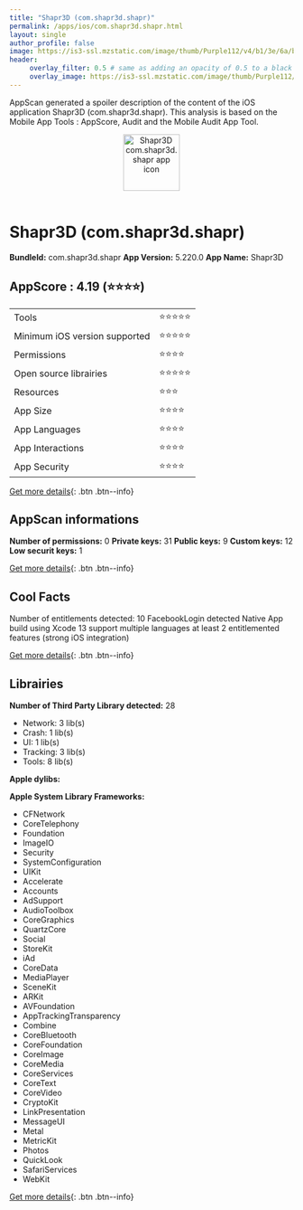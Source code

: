 ```yaml
---
title: "Shapr3D (com.shapr3d.shapr)"
permalink: /apps/ios/com.shapr3d.shapr.html
layout: single
author_profile: false
image: https://is3-ssl.mzstatic.com/image/thumb/Purple112/v4/b1/3e/6a/b13e6a1f-7085-f240-1a4d-ec7384ac5a8d/AppIcon-0-1x_U007emarketing-5-0-85-220.png/512x512bb.jpg
header: 
     overlay_filter: 0.5 # same as adding an opacity of 0.5 to a black background
     overlay_image: https://is3-ssl.mzstatic.com/image/thumb/Purple112/v4/b1/3e/6a/b13e6a1f-7085-f240-1a4d-ec7384ac5a8d/AppIcon-0-1x_U007emarketing-5-0-85-220.png/512x512bb.jpg
---
```

AppScan generated a spoiler description of the content of the iOS application Shapr3D (com.shapr3d.shapr). This analysis is based on the Mobile App Tools : AppScore, Audit and the Mobile Audit App Tool.

  
  
<div style="text-align: center;"><img src="https://is3-ssl.mzstatic.com/image/thumb/Purple112/v4/b1/3e/6a/b13e6a1f-7085-f240-1a4d-ec7384ac5a8d/AppIcon-0-1x_U007emarketing-5-0-85-220.png/512x512bb.jpg" width="100" height="100" alt="Shapr3D com.shapr3d.shapr app icon"></div></br>
  
# Shapr3D (com.shapr3d.shapr)

**BundleId:** com.shapr3d.shapr
**App Version:** 5.220.0
**App Name:** Shapr3D


## AppScore : 4.19 (⭐️⭐️⭐️⭐️) 

<table>
<tr><td> Tools </td><td> ⭐️⭐️⭐️⭐️⭐️ </td></tr>
<tr><td> Minimum iOS version supported </td><td> ⭐️⭐️⭐️⭐️⭐️ </td></tr>
<tr><td> Permissions </td><td> ⭐️⭐️⭐️⭐️ </td></tr>
<tr><td> Open source librairies </td><td> ⭐️⭐️⭐️⭐️⭐️ </td></tr>
<tr><td> Resources </td><td> ⭐️⭐️⭐️ </td></tr>
<tr><td> App Size </td><td> ⭐️⭐️⭐️⭐️ </td></tr>
<tr><td> App Languages </td><td> ⭐️⭐️⭐️⭐️ </td></tr>
<tr><td> App Interactions </td><td> ⭐️⭐️⭐️⭐️ </td></tr>
<tr><td> App Security </td><td> ⭐️⭐️⭐️⭐️ </td></tr>
</table>

[Get more details](/pricing.html){: .btn .btn--info}  
  
## AppScan informations 

**Number of permissions:** 0
**Private keys:** 31
**Public keys:** 9
**Custom keys:** 12
**Low securit keys:** 1
  
[Get more details](/pricing.html){: .btn .btn--info}

## Cool Facts

Number of entitlements detected: 10
FacebookLogin detected
Native App
build using Xcode 13
support multiple languages
at least 2 entitlemented features (strong iOS integration)
  
[Get more details](/pricing.html){: .btn .btn--info}

## Librairies 
**Number of Third Party Library detected:** 28
- Network: 3 lib(s)
- Crash: 1 lib(s)
- UI: 1 lib(s)
- Tracking: 3 lib(s)
- Tools: 8 lib(s)

**Apple dylibs:**


**Apple System Library Frameworks:**
- CFNetwork
- CoreTelephony
- Foundation
- ImageIO
- Security
- SystemConfiguration
- UIKit
- Accelerate
- Accounts
- AdSupport
- AudioToolbox
- CoreGraphics
- QuartzCore
- Social
- StoreKit
- iAd
- CoreData
- MediaPlayer
- SceneKit
- ARKit
- AVFoundation
- AppTrackingTransparency
- Combine
- CoreBluetooth
- CoreFoundation
- CoreImage
- CoreMedia
- CoreServices
- CoreText
- CoreVideo
- CryptoKit
- LinkPresentation
- MessageUI
- Metal
- MetricKit
- Photos
- QuickLook
- SafariServices
- WebKit


  
[Get more details](/pricing.html){: .btn .btn--info}

